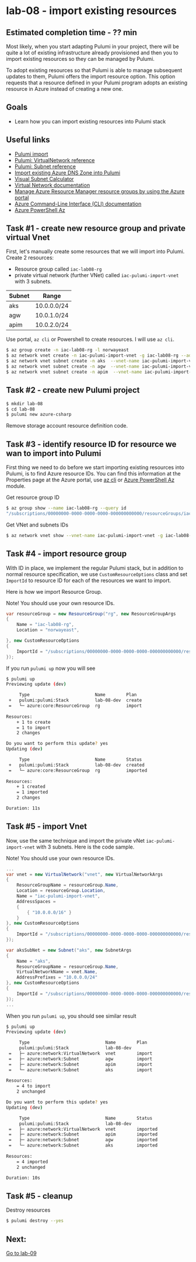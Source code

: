 # lab-08 - import existing resources

## Estimated completion time - ?? min

Most likely, when you start adapting Pulumi in your project, there will be quite a lot of existing infrastructure already provisioned and then you to import existing resources so they can be managed by Pulumi.

To adopt existing resources so that Pulumi is able to manage subsequent updates to them, Pulumi offers the import resource option. This option requests that a resource defined in your Pulumi program adopts an existing resource in Azure instead of creating a new one.

## Goals

* Learn how you can import existing resources into Pulumi stack

## Useful links

* [Pulumi import](https://www.pulumi.com/docs/intro/concepts/programming-model/#import)
* [Pulumi: VirtualNetwork reference](https://www.pulumi.com/docs/reference/pkg/azure/network/virtualnetwork/)
* [Pulumi: Subnet reference](https://www.pulumi.com/docs/reference/pkg/azure/network/subnet/)
* [Import existing Azure DNS Zone into Pulumi](https://borzenin.com/import-dns-zone-into-pulumi/)
* [Visual Subnet Calculator](http://www.davidc.net/sites/default/subnets/subnets.html)
* [Virtual Network documentation](https://docs.microsoft.com/en-us/azure/virtual-network/?WT.mc_id=AZ-MVP-5003837)
* [Manage Azure Resource Manager resource groups by using the Azure portal](https://docs.microsoft.com/en-us/azure/azure-resource-manager/management/manage-resource-groups-portal?WT.mc_id=AZ-MVP-5003837)
* [Azure Command-Line Interface (CLI) documentation](https://docs.microsoft.com/en-us/cli/azure/?view=azure-cli-latest&WT.mc_id=AZ-MVP-5003837)
* [Azure PowerShell Az](https://docs.microsoft.com/en-us/powershell/azure/new-azureps-module-az?view=azps-4.6.1&WT.mc_id=AZ-MVP-5003837)

## Task #1 - create new resource group and private virtual Vnet

First, let's manually create some resources that we will import into Pulumi. Create 2 resources:

* Resource group called `iac-lab08-rg`
* private virtual network (further VNet) called `iac-pulumi-import-vnet` with 3 subnets. 

Subnet | Range
----|----
aks|10.0.0.0/24
agw|10.0.1.0/24
apim|10.0.2.0/24

Use portal, `az cli` or Powershell to create resources. I will use `az cli`.

```bash
$ az group create -n iac-lab08-rg -l norwayeast
$ az network vnet create -n iac-pulumi-import-vnet -g iac-lab08-rg --address-prefixes 10.0.0.0/16
$ az network vnet subnet create -n aks  --vnet-name iac-pulumi-import-vnet -g iac-lab08-rg --address-prefixes 10.0.0.0/24
$ az network vnet subnet create -n agw  --vnet-name iac-pulumi-import-vnet -g iac-lab08-rg --address-prefixes 10.0.1.0/24
$ az network vnet subnet create -n apim  --vnet-name iac-pulumi-import-vnet -g iac-lab08-rg --address-prefixes 10.0.2.0/24
```

## Task #2 - create new Pulumi project

```bash
$ mkdir lab-08
$ cd lab-08
$ pulumi new azure-csharp
```

Remove storage account resource definition code.

## Task #3 - identify resource ID for resource we wan to import into Pulumi

First thing we need to do before we start importing existing resources into Pulumi, is to find Azure resource IDs. You can find this information at the Properties page at the Azure portal, use [az cli](https://docs.microsoft.com/en-us/cli/azure/?view=azure-cli-latest&WT.mc_id=AZ-MVP-5003837) or [Azure PowerShell Az](https://docs.microsoft.com/en-us/powershell/azure/new-azureps-module-az?view=azps-4.6.1&WT.mc_id=AZ-MVP-5003837) module.

Get resource group ID

```bash
$ az group show --name iac-lab08-rg --query id
"/subscriptions/00000000-0000-0000-0000-000000000000/resourceGroups/iac-lab08-rg"
```

Get VNet and subnets IDs

```bash
$ az network vnet show --vnet-name iac-pulumi-import-vnet -g iac-lab08-rg
```

## Task #4 - import resource group

With ID in place, we implement the regular Pulumi stack, but in addition to normal resource specification, we use `CustomResourceOptions` class and set `ImportId` to resource ID for each of the resources we want to import.

Here is how we import Resource Group.

Note! You should use your own resource IDs.

```c#
var resourceGroup = new ResourceGroup("rg", new ResourceGroupArgs
{
    Name = "iac-lab08-rg",
    Location = "norwayeast",

}, new CustomResourceOptions
{
    ImportId = "/subscriptions/00000000-0000-0000-0000-000000000000/resourceGroups/iac-lab08-rg"
});
```

If you run `pulumi up` now you will see  

```bash
$ pulumi up
Previewing update (dev)

     Type                         Name        Plan       
 +   pulumi:pulumi:Stack          lab-08-dev  create     
 =   └─ azure:core:ResourceGroup  rg          import     
 
Resources:
    + 1 to create
    = 1 to import
    2 changes

Do you want to perform this update? yes
Updating (dev)

     Type                         Name        Status       
 +   pulumi:pulumi:Stack          lab-08-dev  created      
 =   └─ azure:core:ResourceGroup  rg          imported     
 
Resources:
    + 1 created
    = 1 imported
    2 changes

Duration: 11s
```

## Task #5 - import Vnet

Now, use the same technique and import the private vNet `iac-pulumi-import-vnet` with 3 subnets. Here is the code sample.

Note! You should use your own resource IDs.

```c#
...
var vnet = new VirtualNetwork("vnet", new VirtualNetworkArgs
{
    ResourceGroupName = resourceGroup.Name,
    Location = resourceGroup.Location,
    Name = "iac-pulumi-import-vnet",
    AddressSpaces = 
    {
        { "10.0.0.0/16" }
    }
}, new CustomResourceOptions
{
    ImportId = "/subscriptions/00000000-0000-0000-0000-000000000000/resourceGroups/iac-lab08-rg/providers/Microsoft.Network/virtualNetworks/iac-pulumi-import-vnet"
});

var aksSubNet = new Subnet("aks", new SubnetArgs
{
    Name = "aks",
    ResourceGroupName = resourceGroup.Name,
    VirtualNetworkName = vnet.Name,
    AddressPrefixes = "10.0.0.0/24"
}, new CustomResourceOptions
{
    ImportId = "/subscriptions/00000000-0000-0000-0000-000000000000/resourceGroups/iac-lab08-rg/providers/Microsoft.Network/virtualNetworks/iac-pulumi-import-vnet/subnets/aks"
});
...
```

When you run `pulumi up`, you should see similar result

```bash
$ pulumi up
Previewing update (dev)

     Type                             Name        Plan       
     pulumi:pulumi:Stack              lab-08-dev             
 =   ├─ azure:network:VirtualNetwork  vnet        import     
 =   ├─ azure:network:Subnet          agw         import     
 =   ├─ azure:network:Subnet          apim        import     
 =   └─ azure:network:Subnet          aks         import     
 
Resources:
    = 4 to import
    2 unchanged

Do you want to perform this update? yes
Updating (dev)

     Type                             Name        Status       
     pulumi:pulumi:Stack              lab-08-dev               
 =   ├─ azure:network:VirtualNetwork  vnet        imported     
 =   ├─ azure:network:Subnet          apim        imported     
 =   ├─ azure:network:Subnet          agw         imported     
 =   └─ azure:network:Subnet          aks         imported     
 
Resources:
    = 4 imported
    2 unchanged

Duration: 10s
```

## Task #5 - cleanup

Destroy resources

```bash
$ pulumi destroy --yes
```

## Next: 

[Go to lab-09](../lab-09/readme.md)